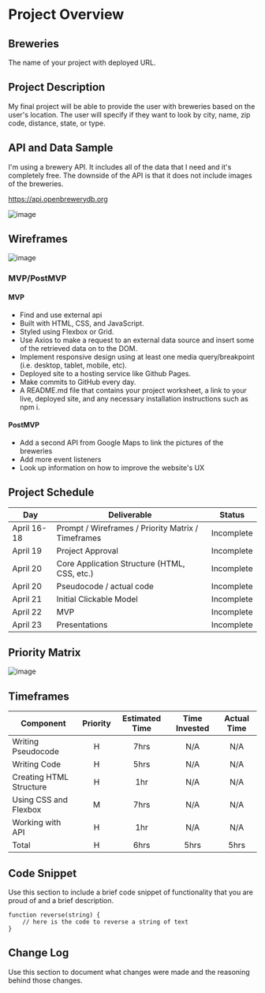 # Project Overview

## Breweries

The name of your project with deployed URL.

## Project Description

My final project will be able to provide the user with breweries based on the user's location. The user will specify if they want to look by city, name, zip code, distance, state, or type. 


## API and Data Sample

I'm using a brewery API. It includes all of the data that I need and it's completely free. The downside of the API is that it does not include images of the breweries. 

https://api.openbrewerydb.org

![image](https://user-images.githubusercontent.com/32564773/115183586-0bee8e80-a0aa-11eb-89ad-255478ad4d9f.png)

## Wireframes

![image](https://user-images.githubusercontent.com/32564773/115194383-680dde80-a0bb-11eb-99e7-72ec300514ae.png)


### MVP/PostMVP
  
#### MVP 

- Find and use external api 
- Built with HTML, CSS, and JavaScript.
- Styled using Flexbox or Grid.
- Use Axios to make a request to an external data source and insert some of the retrieved data on to the DOM.
- Implement responsive design using at least one media query/breakpoint (i.e. desktop, tablet, mobile, etc).
- Deployed site to a hosting service like Github Pages.
- Make commits to GitHub every day.
- A README.md file that contains your project worksheet, a link to your live, deployed site, and any necessary installation instructions such as npm i.

#### PostMVP  

- Add a second API from Google Maps to link the pictures of the breweries
- Add more event listeners 
- Look up information on how to improve the website's UX 

## Project Schedule

|  Day | Deliverable | Status
|---|---| ---|
|April 16-18| Prompt / Wireframes / Priority Matrix / Timeframes | Incomplete
|April 19| Project Approval | Incomplete
|April 20| Core Application Structure (HTML, CSS, etc.) | Incomplete
|April 20| Pseudocode / actual code | Incomplete
|April 21| Initial Clickable Model  | Incomplete
|April 22| MVP | Incomplete
|April 23| Presentations | Incomplete

## Priority Matrix

![image](https://user-images.githubusercontent.com/32564773/115191632-b1f4c580-a0b7-11eb-897b-71d16c04754e.png)

## Timeframes

| Component | Priority | Estimated Time | Time Invested | Actual Time |
| --- | :---: |  :---: | :---: | :---: |
| Writing Pseudocode | H | 7hrs| N/A | N/A |
| Writing Code | H | 5hrs | N/A | N/A |
| Creating HTML Structure | H | 1hr | N/A | N/A |
| Using CSS and Flexbox | M | 7hrs | N/A | N/A |
| Working with API | H | 1hr| N/A | N/A |
| Total | H | 6hrs| 5hrs | 5hrs |

## Code Snippet

Use this section to include a brief code snippet of functionality that you are proud of and a brief description.  

```
function reverse(string) {
	// here is the code to reverse a string of text
}
```

## Change Log
 Use this section to document what changes were made and the reasoning behind those changes.  
